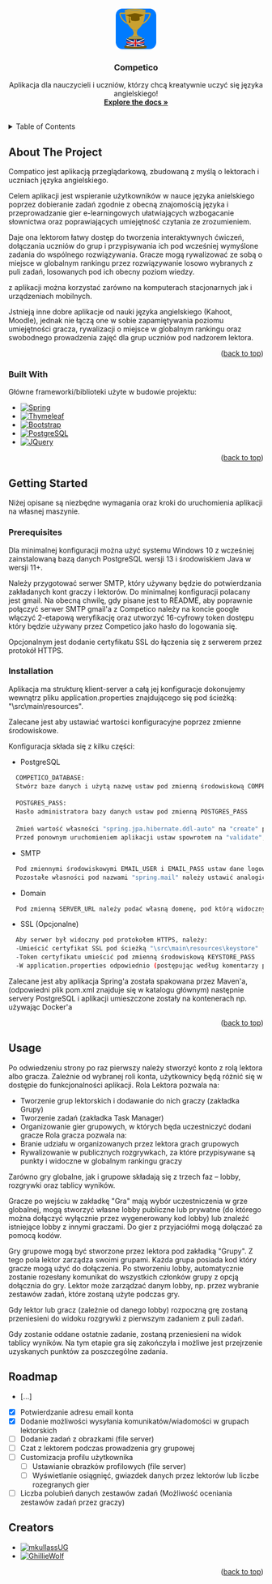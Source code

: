 <a name="readme-top"></a>

<!-- PROJECT LOGO -->
<br />
<div align="center">
  <a href="https://github.com/mkullassUG/Competico">
    <img src="src/main/resources/static/assets/myIcons/CompeticoLogo.svg" alt="Logo" width="80" height="80">
  </a>

  <h3 align="center">Competico</h3>

  <p align="center">
    Aplikacja dla nauczycieli i uczniów, którzy chcą kreatywnie uczyć się języka angielskiego!
    <br />
    <a href="https://github.com/mkullassUG/Competico/tree/master/dokumentacja"><strong>Explore the docs »</strong></a>
    <br />
    <br />
   </p>
</div>


<!-- TABLE OF CONTENTS -->
<details>
  <summary>Table of Contents</summary>
  <ol>
    <li>
      <a href="#about-the-project">About The Project</a>
      <ul>
        <li><a href="#built-with">Built With</a></li>
      </ul>
    </li>
    <li>
      <a href="#getting-started">Getting Started</a>
      <ul>
        <li><a href="#prerequisites">Prerequisites</a></li>
        <li><a href="#installation">Installation</a></li>
      </ul>
    </li>
    <li><a href="#usage">Usage</a></li>
    <li><a href="#license">License</a></li>
  </ol>
</details>

<!-- ABOUT THE PROJECT -->
## About The Project
Compatico jest aplikacją przeglądarkową, zbudowaną z myślą o lektorach i uczniach języka angielskiego.

Celem aplikacji jest wspieranie użytkowników w nauce języka anielskiego poprzez dobieranie zadań zgodnie z obecną znajomością języka i przeprowadzanie gier e-learningowych ułatwiających wzbogacanie słownictwa oraz poprawiających umiejętność czytania ze zrozumieniem. 

Daje ona lektorom łatwy dostęp do tworzenia interaktywnych ćwiczeń, dołączania uczniów do grup i przypisywania ich pod wcześniej wymyślone zadania do wspólnego rozwiązywania.
Gracze mogą rywalizować ze sobą o miejsce w globalnym rankingu przez rozwiązywanie losowo wybranych z puli zadań, losowanych pod ich obecny poziom wiedzy.

z aplikacji można korzystać zarówno na komputerach stacjonarnych jak i urządzeniach mobilnych.

Jstnieją inne dobre aplikacje od nauki języka angielskiego (Kahoot, Moodle), jednak nie łączą one w sobie zapamiętywania poziomu umiejętności gracza, rywalizacji o miejsce w globalnym rankingu oraz swobodnego prowadzenia zajęć dla grup uczniów pod nadzorem lektora.

<p align="right">(<a href="#readme-top">back to top</a>)</p>

### Built With
Główne frameworki/biblioteki użyte w budowie projektu:

* [![Spring][Spring.io]][Spring-url]
* [![Thymeleaf][thymeleaf.org]][Thymeleaf-url]
* [![Bootstrap][getbootstrap.com]][Bootstrap-url]
* [![PostgreSQL][postgresql.org]][PostgreSQL-url]
* [![JQuery][JQuery.com]][JQuery-url]

<p align="right">(<a href="#readme-top">back to top</a>)</p>

<!-- GETTING STARTED -->
## Getting Started
Niżej opisane są niezbędne wymagania oraz kroki do uruchomienia aplikacji na własnej maszynie.

### Prerequisites
Dla minimalnej konfiguracji można użyć systemu Windows 10 z wcześniej zainstalowaną bazą danych PostgreSQL wersji 13 i środowiskiem Java w wersji 11+.

Należy przygotować serwer SMTP, który używany będzie do potwierdzania zakładanych kont graczy i lektorów. Do minimalnej konfiguracji polacany jest gmail.
Na obecną chwilę, gdy pisane jest to README, aby poprawnie połączyć serwer SMTP gmail'a z Competico należy na koncie google włączyć 2-etapową weryfikację oraz utworzyć 16-cyfrowy token dostępu który będzie używany przez Competico jako hasło do logowania się.

Opcjonalnym jest dodanie certyfikatu SSL do łączenia się z serwerem przez protokół HTTPS. 

### Installation
Aplikacja ma strukturę klient-server a całą jej konfiguracje dokonujemy wewnątrz pliku application.properties znajdującego się pod ścieżką: "\src\main\resources".

Zalecane jest aby ustawiać wartości konfiguracyjne poprzez zmienne środowiskowe.

Konfiguracja składa się z kilku części:


* PostgreSQL
```sh
  COMPETICO_DATABASE:
  Stwórz baze danych i użytą nazwę ustaw pod zmienną środowiskową COMPETICO_DATABASE

  POSTGRES_PASS: 
  Hasło administratora bazy danych ustaw pod zmienną POSTGRES_PASS

  Zmień wartość własności "spring.jpa.hibernate.ddl-auto" na "create" przed uruchomieniem ją po raz pierwszy. 
  Przed ponownym uruchomieniem aplikacji ustaw spowrotem na "validate", w przeciwnym wypadku zawartość bazy danych zostanie usunięta.

  ```

* SMTP
```sh
  Pod zmiennymi środowiskowymi EMAIL_USER i EMAIL_PASS ustaw dane logowania dla wybranego serwisu maila
  Pozostałe własności pod nazwami "spring.mail" należy ustawić analogicznie według podanych zaleceń używanego serwisu SMTP
  ```
* Domain
```sh
  Pod zmienną SERVER_URL należy podać własną domenę, pod którą widoczny będzie serwer HTTP
  ```

* SSL (Opcjonalne)
```sh
  Aby serwer był widoczny pod protokołem HTTPS, należy:
  -Umieścić certyfikat SSL pod ścieżką "\src\main\resources\keystore"
  -Token certyfikatu umieścić pod zmienną środowiskową KEYSTORE_PASS
  -W application.properties odpowiednio (postępując według komentarzy podanych w pliku) zakomentować i odkomentować odpowiednie wartości 
  ```

Zalecane jest aby aplikacja Spring'a została spakowana przez Maven'a, (odpowiedni plik pom.xml znajduje się w katalogu głównym) 
następnie servery PostgreSQL i aplikacji umieszczone zostały na kontenerach np. używając Docker'a

<p align="right">(<a href="#readme-top">back to top</a>)</p>

<!-- USAGE EXAMPLES -->
## Usage
Po odwiedzeniu strony po raz pierwszy należy stworzyć konto z rolą lektora albo gracza.
Zależnie od wybranej roli konta, użytkownicy będą różnić się w dostępie do funkcjonalności aplikacji.
Rola Lektora pozwala na:
  - Tworzenie grup lektorskich i dodawanie do nich graczy (zakładka Grupy)
  - Tworzenie zadań (zakładka Task Manager)
  - Organizowanie gier grupowych, w których będa uczestniczyć dodani gracze
Rola gracza pozwala na:
  - Branie udziału w organizowanych przez lektora grach grupowych
  - Rywalizowanie w publicznych rozgrywkach, za które przypisywane są punkty i widoczne w globalnym rankingu graczy

Zarówno gry globalne, jak i grupowe składają się z trzech faz – lobby, rozgrywki oraz tablicy wyników.

Gracze po wejściu w zakładkę "Gra" mają wybór uczestniczenia w grze globalnej, mogą stworzyć własne lobby publiczne lub prywatne (do którego można dołączyć wyłącznie przez wygenerowany kod lobby) lub znaleźć istniejące lobby z innymi graczami. Do gier z przyjaciółmi mogą dołączać za pomocą kodów.

Gry grupowe mogą być stworzone przez lektora pod zakładką "Grupy". Z tego pola lektor zarządza swoimi grupami. Każda grupa posiada kod który gracze mogą użyć do dołączenia. 
Po stworzeniu lobby, automatycznie zostanie rozesłany komunikat do wszystkich członków grupy z opcją dołącznia do gry.
Lektor może zarządzać danym lobby, np. przez wybranie zestawów zadań, które zostaną użyte podczas gry.

Gdy lektor lub gracz (zależnie od danego lobby) rozpoczną grę zostaną przeniesieni do widoku rozgrywki z pierwszym zadaniem z puli zadań.

Gdy zostanie oddane ostatnie zadanie, zostaną przeniesieni na widok tablicy wyników. Na tym etapie gra się zakończyła i możliwe jest przejrzenie uzyskanych punktów za poszczególne zadania.

<!-- ROADMAP -->
## Roadmap

- [...]
- [x] Potwierdzanie adresu email konta
- [x] Dodanie możliwości wysyłania komunikatów/wiadomości w grupach lektorskich
- [ ] Dodanie zadań z obrazkami (file server)
- [ ] Czat z lektorem podczas prowadzenia gry grupowej
- [ ] Customizacja profilu użytkownika 
    - [ ] Ustawianie obrazków profilowych (file server)
    - [ ] Wyświetlanie osiągnięć, gwiazdek danych przez lektorów lub liczbe rozegranych gier
- [ ] Liczba polubień danych zestawów zadań (Możliwość oceniania zestawów zadań przez graczy)

<!-- CONTRIBUTING -->
## Creators

* [![mkullassUG][mkullassUG-shield]][mkullassUG-url] 
* [![GhillieWolf][GhillieWolf-shield]][GhillieWolf-url] 

<p align="right">(<a href="#readme-top">back to top</a>)</p>

<!-- LICENSE 
## License
<p align="right">(<a href="#readme-top">back to top</a>)</p>
-->



<!-- MARKDOWN LINKS & IMAGES -->
<!-- https://www.markdownguide.org/basic-syntax/#reference-style-links -->

[Spring.io]: https://img.shields.io/badge/Spring-white?style=for-the-badge&logo=spring&logoColor=67aa3c
[Spring-url]: https://spring.io
[thymeleaf.org]: https://img.shields.io/badge/Thymeleaf-005f0f?style=for-the-badge&logo=thymeleaf&logoColor=white
[Thymeleaf-url]: https://www.thymeleaf.org
[getbootstrap.com]: https://img.shields.io/badge/Bootstrap-6d2cf0?style=for-the-badge&logo=bootstrap&logoColor=white
[Bootstrap-url]: https://getbootstrap.com
[postgresql.org]: https://img.shields.io/badge/postgresql-30628a?style=for-the-badge&logo=postgresql&logoColor=white
[PostgreSQL-url]: https://www.postgresql.org
[JQuery.com]: https://img.shields.io/badge/jQuery-0769AD?style=for-the-badge&logo=jquery&logoColor=white
[JQuery-url]: https://jquery.com 

[mkullassUG-shield]: https://img.shields.io/badge/mkullass-161b22?style=for-the-badge&logo=github&logoColor=white
[mkullassUG-url]: https://github.com/mkullassUG
[GhillieWolf-shield]: https://img.shields.io/badge/GhillieWolf-161b22?style=for-the-badge&logo=github&logoColor=white
[GhillieWolf-url]: https://github.com/GhillieWolf